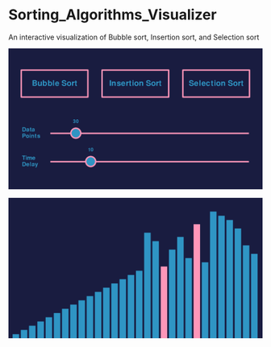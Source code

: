 # Sorting_Algorithms_Visualizer
An interactive visualization of Bubble sort, Insertion sort, and Selection sort 

![plot](./Thumbnail1.png)

![plot](./Thumbnail2.png)
